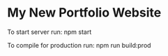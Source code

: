 # My New Portfolio Website

To start server run: npm start

To compile for production run: npm run build:prod

